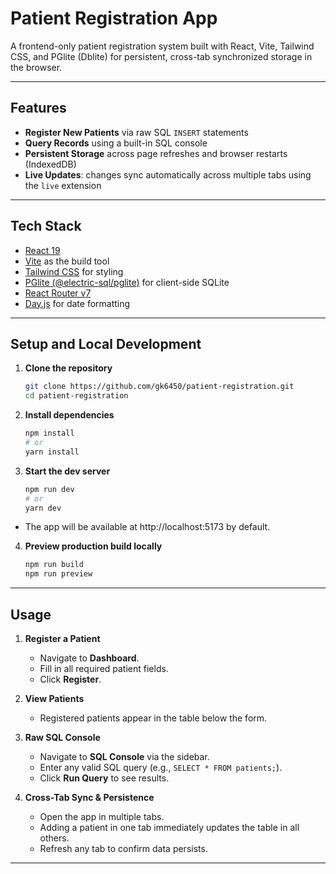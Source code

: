 # Patient Registration App

A frontend-only patient registration system built with React, Vite, Tailwind CSS, and PGlite (Dblite) for persistent, cross-tab synchronized storage in the browser.

---

## Features

- **Register New Patients** via raw SQL `INSERT` statements
- **Query Records** using a built-in SQL console
- **Persistent Storage** across page refreshes and browser restarts (IndexedDB)
- **Live Updates**: changes sync automatically across multiple tabs using the `live` extension

---

## Tech Stack

- [React 19](https://reactjs.org/)
- [Vite](https://vitejs.dev/) as the build tool
- [Tailwind CSS](https://tailwindcss.com/) for styling
- [PGlite (@electric-sql/pglite)](https://github.com/electric-sql/pglite) for client-side SQLite
- [React Router v7](https://reactrouter.com/en/main)
- [Day.js](https://day.js.org/) for date formatting

---

## Setup and Local Development

1. **Clone the repository**

   ```bash
   git clone https://github.com/gk6450/patient-registration.git
   cd patient-registration

2. **Install dependencies**

   ```bash
   npm install
   # or
   yarn install

3. **Start the dev server**

   ```bash
   npm run dev
   # or
   yarn dev

- The app will be available at http://localhost:5173 by default.

4. **Preview production build locally**

   ```bash
   npm run build
   npm run preview

---

## Usage

1. **Register a Patient**
   - Navigate to **Dashboard**.
   - Fill in all required patient fields.
   - Click **Register**.

2. **View Patients**
   - Registered patients appear in the table below the form.

3. **Raw SQL Console**
   - Navigate to **SQL Console** via the sidebar.
   - Enter any valid SQL query (e.g., `SELECT * FROM patients;`).
   - Click **Run Query** to see results.

4. **Cross-Tab Sync & Persistence**
   - Open the app in multiple tabs.
   - Adding a patient in one tab immediately updates the table in all others.
   - Refresh any tab to confirm data persists.
  
---
